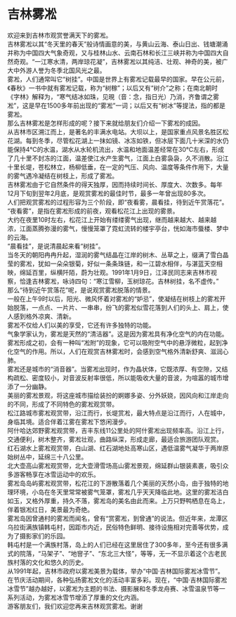 # 吉林雾凇  
欢迎来到吉林市观赏誉满天下的雾凇。  
吉林雾凇以其“冬天里的春天”般诗情画意的美，与黄山云海、泰山日出、钱塘潮涌并称为中国四大气象奇观，又与桂林山水、云南石林和长江三峡并称为中国四大自然奇观。“一江寒水清，两岸琼花凝”，吉林雾凇以其纯洁、壮观、神奇的美，被广大中外游人誉为冬季北国风光之最。  
雾凇，人们通常叫它“树挂”。中国是世界上有雾凇记载最早的国家。早在公元前，《春秋》一书中就有雾凇记载，称为“树稼”；以后又有“树介”之称；在南北朝时《字林》解释为，“寒气结冰如珠，见晛（音：念，指日光）乃消，齐鲁谓之雾凇”，这是早在1500多年前出现的“雾凇”一词；以后又有“树冰”等提法，指的都是雾凇。  
那么吉林雾凇是怎样形成的呢？接下来就给朋友们介绍一下雾凇的成因。  
从吉林市区溯江而上，是著名的丰满水电站。大坝以上，是国家重点风景名胜区松花湖。每到冬季，尽管松花湖上一抹如镜、冰冻如铁，但冰层下面几十米深的水仍能保持4℃的水温，湖水从水轮机流出，水温和地面温差经常在30℃左右，形成了几十里不封冻的江面，温差使江水产生雾气，江面上白雾袅袅，久不消散。沿江十里长堤，苍松林立，杨柳低垂，在一定的气压、风向、温度等条件作用下，大量的雾气遇冷凝结在树枝上，形成了雾凇。  
吉林雾凇由于它自然条件的得天独厚，因而持续时间长、厚度大、次数多。每年12月下旬到翌年2月底，是观赏雾凇的最佳时节，最多一年曾出现80多次。  
人们把观赏雾凇的过程形容为三个阶段，即“夜看雾，晨看挂，待到近午赏落花”。  
“夜看雾”，是指在雾凇形成的前夜，观看松花江上出现的雾景。  
大约在夜里10时左右，松花江上开始有缕缕雾气出现，继而越来越大、越来越浓，江面蒸腾弥漫的雾气，慢慢笼罩了霓虹流转的楼宇亭台，恍如海市蜃楼、梦中的云海。  
“晨看挂”，是说清晨起来看“树挂”。  
当冬天的朝阳冉冉升起，湿润的雾气结晶在江岸的树木、丛草之上，缀满了雪白晶莹的雾凇，犹如一朵朵银菊，好似一条条珠链，和一江碧水相伴，与湛蓝天空相映，绵延百里，纵横阡陌，蔚为壮观。1991年1月9日，江泽民同志来吉林市视察，恰逢吉林雾凇，咏诗四句：“寒江雪柳，玉树琼花。吉林树挂，名不虚传。”  
那么“待到近午赏落花”呢，是说观赏雾凇脱落的情景。  
一般在上午9时以后，阳光、微风怀着对雾凇的“妒忌”，使凝结在树枝上的雾凇开始脱落，一点点、一片片、一串串，纷飞的雾凇似雪花落到人们的头上、肩上，使人感到格外凉爽、清新。  
雾凇不仅给人们以美的享受，它还有许多独特的功能。  
气象学家认为，雾凇是天然的“清洁器”。这是因为雾凇具有净化空气的内在功能。雾凇形成之初，会有一种叫“凇附”的现象，它可以吸附空气中的悬浮微粒，起到净化空气的作用。所以，人们在观赏吉林雾凇时，会感到空气格外清新舒爽、滋润心肺。  
雾凇还是城市的“消音器”。当雾凇出现时，作为晶状体，它既浓厚、有空隙，又结构疏松、密度较小，对音波反射率很低，所以能吸收大量的音波，为喧嚣的城市增添了一分幽静。  
美丽的雾凇景观，将这座城市描绘装扮的婀娜多姿、分外妖娆，因风向和江岸走向的不同，形成了不同特色的雾凇观赏带。  
松江路城市雾凇观赏带，沿江而行，长堤赏凇，最大特点是沿江而行，人在城中，身临其境。适合伴着江雾在雾凇下悠闲漫步。  
阿什哈达郊野雾凇观赏带，吉丰东线11公里处的阿什雾凇出现频率高。沿江上行，交通便利，树木整齐，雾凇壮观，曲路纵深，形成走廊，最适合旅游团队观赏。  
红石湖水上雾凇观赏带，白山湖、红石湖地处高寒山区，遇低温雾气凝华于两岸原始树丛中，延绵三十八公里。  
北大壶高山雾凇观赏带，北大壶滑雪场高山雾凇景观，绵延群山银装素裹，吸引众多游客畅享在冰雪运动中的欢乐。  
雾凇岛岛屿雾凇观赏带，松花江的下游散落着几个美丽的天然小岛，由于独特的地理环境，小岛在冬天里常常被雾气笼罩，雾凇几乎天天降临此地。这里的雾凇洁白如玉，又格外厚重，持久不落，雾凇岛的美名由此而来。上万只野鸭栖息在岛上，伴着银凇红日，美景最为奇绝。  
雾凇岛因曾通村的雾凇而闻名，曾有“赏雾凇，到曾通”的说法。但近年来，龙潭区乌拉街满族镇韩屯村，因距市内近，民俗特色鲜明、接待设施相对完善等优势，成为了摄影家们的乐园。  
韩屯村是一个满族村落，岛上的人们已经在这里居住了300多年，至今还有很多满式的院落，“马架子”、“地窨子”、“东北三大怪”，等等，无一不显示着这个古老民族村落的文化和悠久的历史。  
从1991年起，吉林市政府以雾凇美景为载体，举办“中国·吉林国际雾凇冰雪节”。在节庆活动期间，各种弘扬雾凇文化的活动丰富多彩。现在，“中国·吉林国际雾凇冰雪节”越办越好，以雾凇为主题的书法、摄影展和冬季龙舟赛、冰雪温泉节等一系列活动，为雾凇冰雪节增添了厚重的文化内涵。  
游客朋友们，我们欢迎您再来吉林观赏雾凇。谢谢  
<!-- Last processed: 2025-08-11 04:38:01 -->
